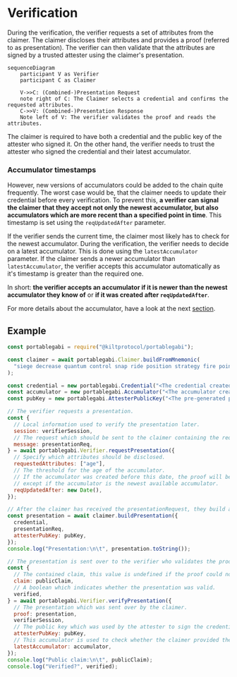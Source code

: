 # Verification

During the verification, the verifier requests a set of attributes from the claimer.
The claimer discloses their attributes and provides a proof (referred to as presentation).
The verifier can then validate that the attributes are signed by a trusted attester using the claimer's presentation.

```mermaid
sequenceDiagram
    participant V as Verifier
    participant C as Claimer

    V->>C: (Combined-)Presentation Request
    note right of C: The Claimer selects a credential and confirms the requested attributes.
    C->>V: (Combined-)Presentation Response
    Note left of V: The verifier validates the proof and reads the attributes.
```

The claimer is required to have both a credential and the public key of the attester who signed it.
On the other hand, the verifier needs to trust the attester who signed the credential and their latest accumulator.

### Accumulator timestamps

However, new versions of accumulators could be added to the chain quite frequently.
The worst case would be, that the claimer needs to update their credential before every verification.
To prevent this, **a verifier can signal the claimer that they accept not only the newest accumulator, but also accumulators which are more recent than a specified point in time**. This timestamp is set using the `reqUpdatedAfter` parameter.

If the verifier sends the current time, the claimer most likely has to check for the newest accumulator.
During the verification, the verifier needs to decide on a latest accumulator.
This is done using the `latestAccumulator` parameter.
If the claimer sends a newer accumulator than `latestAccumulator`, the verifier accepts this accumulator automatically as it's timestamp is greater than the required one.

In short: **the verifier accepts an accumulator if it is newer than the newest accumulator they know of** or **if it was created after `reqUpdatedAfter`**.

For more details about the accumulator, have a look at the next [section](./4_revocation.md).

## Example

```js
const portablegabi = require("@kiltprotocol/portablegabi");

const claimer = await portablegabi.Claimer.buildFromMnemonic(
  "siege decrease quantum control snap ride position strategy fire point airport include"
);

const credential = new portablegabi.Credential("<The credential created during the attestation>");
const accumulator = new portablegabi.Accumulator("<The accumulator created during the attestation>");
const pubKey = new portablegabi.AttesterPublicKey("<The pre-generated public key of the attester>");

// The verifier requests a presentation.
const {
  // Local information used to verify the presentation later.
  session: verifierSession,
  // The request which should be sent to the claimer containing the requested attributes.
  message: presentationReq,
} = await portablegabi.Verifier.requestPresentation({
  // Specify which attributes should be disclosed.
  requestedAttributes: ["age"],
  // The threshold for the age of the accumulator.
  // If the accumulator was created before this date, the proof will be rejected
  // except if the accumulator is the newest available accumulator.
  reqUpdatedAfter: new Date(),
});

// After the claimer has received the presentationRequest, they build a presentation:
const presentation = await claimer.buildPresentation({
  credential,
  presentationReq,
  attesterPubKey: pubKey,
});
console.log("Presentation:\n\t", presentation.toString());

// The presentation is sent over to the verifier who validates the proof and extracts the claim.
const {
  // The contained claim, this value is undefined if the proof could not be validated.
  claim: publicClaim,
  // A boolean which indicates whether the presentation was valid.
  verified,
} = await portablegabi.Verifier.verifyPresentation({
  // The presentation which was sent over by the claimer.
  proof: presentation,
  verifierSession,
  // The public key which was used by the attester to sign the credential.
  attesterPubKey: pubKey,
  // This accumulator is used to check whether the claimer provided the newest available accumulator.
  latestAccumulator: accumulator,
});
console.log("Public claim:\n\t", publicClaim);
console.log("Verified?", verified);
```
